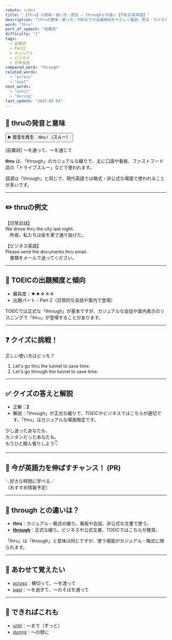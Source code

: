 ```yaml
---
robots: index
title: "【thru】の意味・使い方・例文 ― throughとの違い【TOEIC英単語】"
description: "thruの意味・使い方・TOEICでの出題傾向をやさしく解説。例文・クイズ付きでthroughとの違いもわかりやすく学べます。"
word: "thru"
part_of_speech: "前置詞"
difficulty: "2"
tags:
  - 前置詞
  - Part2
  - カジュアル
  - ビジネス
  - 日常会話
compared_word: "through"
related_words:
  - "across"
  - "past"
next_words:
  - "until"
  - "during"
last_update: "2025-05-04"
---
```


## 🔰 thruの発音と意味

<button class="play-audio" onclick="playTTS('thru')">
  <span class="play-audio-main">
    ▶️ 発音を再生　/θruː/
  </span>
  <span class="play-audio-sub">
    （スルー）
  </span>
</button>

[前置詞] ～を通って、～を通じて

**thru** は、「through」のカジュアルな綴りで、主に口語や看板、ファストフード店の「ドライブスルー」などで使われます。

語源は「through」と同じで、現代英語では略式・非公式な場面で使われることが多いです。

---

## ✏️ thruの例文

【日常会話】  
We drove thru the city last night.  
　昨夜、私たちは街を車で通り抜けた。

【ビジネス英語】  
Please send the documents thru email.  
　書類をメールで送ってください。

---

## 🎯 TOEICの出題頻度と傾向

- 難易度：★★☆☆☆
- 出題パート：Part 2（日常的な会話や案内で登場）

TOEICでは正式な「through」が基本ですが、カジュアルな会話や案内表示のリスニングで「thru」が登場することがあります。

---

## ❓ クイズに挑戦！

正しい使い方はどっち？

1. Let's go thru the tunnel to save time.  
2. Let's go through the tunnel to save time.

---

## ✅ クイズの答えと解説

- 正解：**2**
- 解説：「through」が正式な綴りで、TOEICやビジネスではこちらが適切です。「thru」はカジュアルな場面限定です。

少し迷ったあなたも、  
カンタンだったあなたも、  
もうひと踏ん張りしよう👇️

---

## 🚀 今が英語力を伸ばすチャンス！ (PR)

<div class="info-center">
＼好きな時間に学べる／<br>  
（おすすめ情報予定）
</div>

---

## 🤔  through との違いは？

- **thru**：カジュアル・略式の綴り。看板や会話、非公式な文書で使う。
- **[through](/through)**：正式な綴り。ビジネスや公式文書、TOEICではこちらが推奨。

「thru」は「through」と意味は同じですが、使う場面がカジュアル・略式に限られます。

---

## 🧩 あわせて覚えたい

- [across](/across)：横切って、～を渡って
- [past](/past)：～を過ぎて、～のそばを通って

---

## 📖 できればこれも

- [until](/until)：～まで（ずっと）
- [during](/during)：～の間に

<!-- cvid: aid04_bid36 -->
